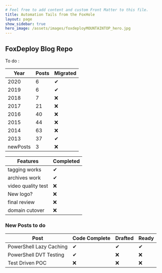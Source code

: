 ```yaml
---
# Feel free to add content and custom Front Matter to this file.
title: Automation Tails from the FoxHole
layout: page
show_sidebar: true
hero_image: /assets/images/foxdeployMOUNTAINTOP_hero.jpg
---
```

## FoxDeploy Blog Repo

To do : 

Year | Posts | Migrated
------ | ------ | ----
2020   | 6| ✔
2019   | 6| ✔
2018   | 7 |❌
2017   | 21 |❌
2016   | 40 |❌
2015   | 44 |❌
2014   | 63 |❌
2013   |  37 |✔
newPosts | 3 |❌

Features | Completed
------ | ------
tagging works | ✔
archives work | ✔
video quality test | ❌
New logo? | ❌
final review | ❌
domain cutover | ❌

### New Posts to do

Post | Code Complete | Drafted | Ready 
--| --|--|--
PowerShell Lazy Caching | ✔ | ✔ | ✔
PowerShell DVT Testing  | ✔ | ❌ | ❌
Test Driven POC | ❌ | ❌ | ❌
